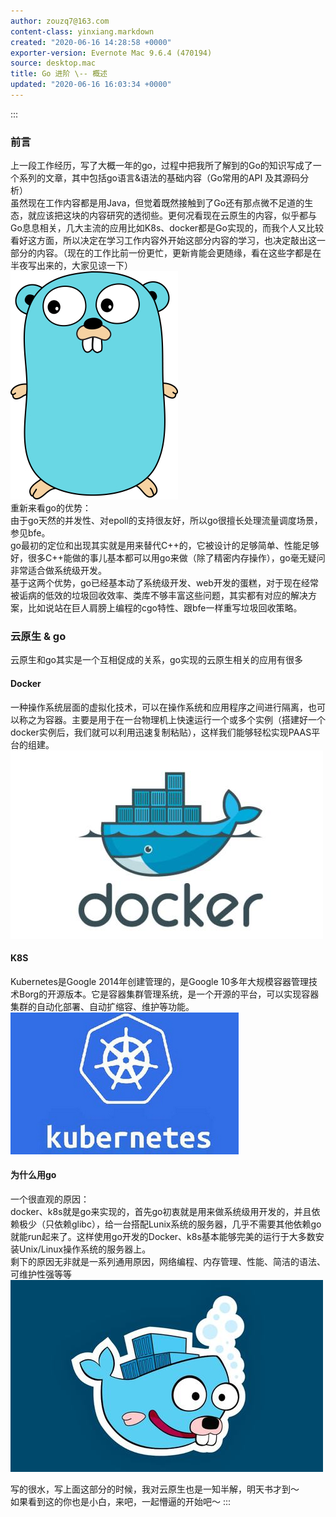 ```yaml
---
author: zouzq7@163.com
content-class: yinxiang.markdown
created: "2020-06-16 14:28:58 +0000"
exporter-version: Evernote Mac 9.6.4 (470194)
source: desktop.mac
title: Go 进阶 \-- 概述
updated: "2020-06-16 16:03:34 +0000"
---
```


:::  
### 前言  

上一段工作经历，写了大概一年的go，过程中把我所了解到的Go的知识写成了一个系列的文章，其中包括go语言&语法的基础内容（Go常用的API
及其源码分析）\
虽然现在工作内容都是用Java，但觉着既然接触到了Go还有那点微不足道的生态，就应该把这块的内容研究的透彻些。更何况看现在云原生的内容，似乎都与Go息息相关，几大主流的应用比如K8s、docker都是Go实现的，而我个人又比较看好这方面，所以决定在学习工作内容外开始这部分内容的学习，也决定敲出这一部分的内容。（现在的工作比前一份更忙，更新肯能会更随缘，看在这些字都是在半夜写出来的，大家见谅一下）\
![](Go%20%E8%BF%9B%E9%98%B6%20--%20%E6%A6%82%E8%BF%B0.resources/0B3E602F-01D9-4358-ACB7-BF9FAFBCF760.jpg) 
 \
重新来看go的优势：\
由于go天然的并发性、对epoll的支持很友好，所以go很擅长处理流量调度场景，参见bfe。\
go最初的定位和出现其实就是用来替代C++的，它被设计的足够简单、性能足够好，很多C++能做的事儿基本都可以用go来做（除了精密内存操作），go毫无疑问非常适合做系统级开发。\
基于这两个优势，go已经基本动了系统级开发、web开发的蛋糕，对于现在经常被诟病的低效的垃圾回收效率、类库不够丰富这些问题，其实都有对应的解决方案，比如说站在巨人肩膀上编程的cgo特性、跟bfe一样重写垃圾回收策略。

### 云原生 & go  

云原生和go其实是一个互相促成的关系，go实现的云原生相关的应用有很多

#### Docker  

一种操作系统层面的虚拟化技术，可以在操作系统和应用程序之间进行隔离，也可以称之为容器。主要是用于在一台物理机上快速运行一个或多个实例（搭建好一个docker实例后，我们就可以利用迅速复制粘贴），这样我们能够轻松实现PAAS平台的组建。\
![](Go%20%E8%BF%9B%E9%98%B6%20--%20%E6%A6%82%E8%BF%B0.resources/15F1EC0B-867A-4F0D-8D2D-33B0972E8EA0.jpg) 
 

#### K8S  

Kubernetes是Google 2014年创建管理的，是Google
10多年大规模容器管理技术Borg的开源版本。它是容器集群管理系统，是一个开源的平台，可以实现容器集群的自动化部署、自动扩缩容、维护等功能。\
![](Go%20%E8%BF%9B%E9%98%B6%20--%20%E6%A6%82%E8%BF%B0.resources/F24062F0-F1CE-4BEB-9B1F-5AD81604A752.png) 
 

#### 为什么用go  

一个很直观的原因：\
docker、k8s就是go来实现的，首先go初衷就是用来做系统级用开发的，并且依赖极少（只依赖glibc），给一台搭配Lunix系统的服务器，几乎不需要其他依赖go就能run起来了。这样使用go开发的Docker、k8s基本能够完美的运行于大多数安装Unix/Linux操作系统的服务器上。\
剩下的原因无非就是一系列通用原因，网络编程、内存管理、性能、简洁的语法、可维护性强等等\
![](Go%20%E8%BF%9B%E9%98%B6%20--%20%E6%A6%82%E8%BF%B0.resources/2B6B99BF-6632-4FBD-8473-0E96102AFB09.jpg) 
 

写的很水，写上面这部分的时候，我对云原生也是一知半解，明天书才到～\
如果看到这的你也是小白，来吧，一起懵逼的开始吧～
:::

 
